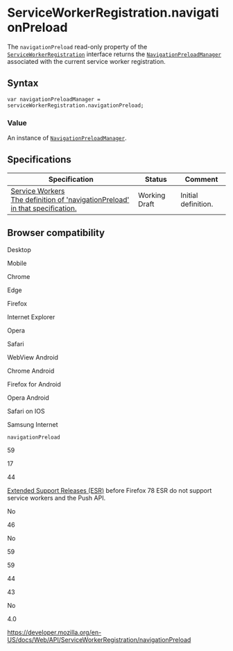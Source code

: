 ServiceWorkerRegistration.navigationPreload
===========================================

The `navigationPreload` read-only property of the [`ServiceWorkerRegistration`](../serviceworkerregistration) interface returns the [`NavigationPreloadManager`](../navigationpreloadmanager) associated with the current service worker registration.

Syntax
------

    var navigationPreloadManager = serviceWorkerRegistration.navigationPreload;

### Value

An instance of [`NavigationPreloadManager`](../navigationpreloadmanager).

Specifications
--------------

<table><thead><tr class="header"><th>Specification</th><th>Status</th><th>Comment</th></tr></thead><tbody><tr class="odd"><td><a href="https://w3c.github.io/ServiceWorker/#service-worker-registration-navigationpreload">Service Workers<br />
<span class="small">The definition of 'navigationPreload' in that specification.</span></a></td><td><span class="spec-wd">Working Draft</span></td><td>Initial definition.</td></tr></tbody></table>

Browser compatibility
---------------------

Desktop

Mobile

Chrome

Edge

Firefox

Internet Explorer

Opera

Safari

WebView Android

Chrome Android

Firefox for Android

Opera Android

Safari on IOS

Samsung Internet

`navigationPreload`

59

17

44

[Extended Support Releases (ESR)](https://www.mozilla.org/en-US/firefox/organizations/) before Firefox 78 ESR do not support service workers and the Push API.

No

46

No

59

59

44

43

No

4.0

<a href="https://developer.mozilla.org/en-US/docs/Web/API/ServiceWorkerRegistration/navigationPreload" class="_attribution-link">https://developer.mozilla.org/en-US/docs/Web/API/ServiceWorkerRegistration/navigationPreload</a>
